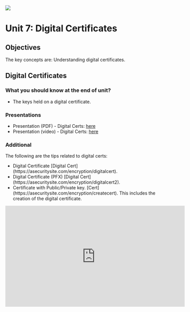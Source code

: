 <img src="https://github.com/billbuchanan/csn09112/blob/master/zadditional/top_csn09112.png"/>
<h1 id="logo">Unit 7: Digital Certificates</h1>
<h2>Objectives</h2>


<p>The key concepts are: Understanding digital certificates.</p>

<h2>Digital Certificates</h2>

<h3>What you should know at the end of unit?</h3>
<ul>
<li>The keys held on a digital certificate.</li>

</ul>

<h3>Presentations</h3>

<ul>
    <li>Presentation (PDF) - Digital Certs: <a href="https://asecuritysite.com/public/chapter06_digital_cert.pdf" target="_blank">here</a></li>
    <li>Presentation (video) - Digital Certs: <a href="https://youtu.be/ZJ2G8KC1zDs" target="_blank">here</a> </li>


</ul>

<h3>Additional</h3>
The following are the tips related to digital certs:
<ul>
<li>Digital Certificate [Digital Cert](https://asecuritysite.com/encryption/digitalcert).</li>
<li>Digital Certificate (PFX) [Digital Cert](https://asecuritysite.com/encryption/digitalcert2).</li>
<li>Certificate with Public/Private key. [Cert](https://asecuritysite.com/encryption/createcert). This includes the creation of the digital certificate.</li>
  </ul>  
  
  <iframe width="560" height="315" src="https://www.youtube.com/embed/KmQQOtZw2GQ" frameborder="0" allow="accelerometer; autoplay; encrypted-media; gyroscope; picture-in-picture" allowfullscreen></iframe>


